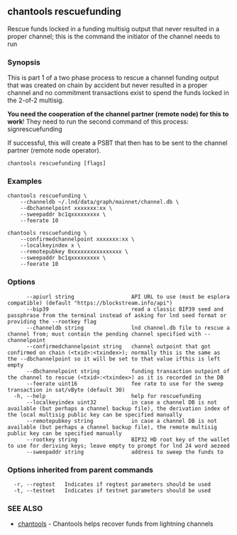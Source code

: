 ## chantools rescuefunding

Rescue funds locked in a funding multisig output that never resulted in a proper channel; this is the command the initiator of the channel needs to run

### Synopsis

This is part 1 of a two phase process to rescue a channel
funding output that was created on chain by accident but never resulted in a
proper channel and no commitment transactions exist to spend the funds locked in
the 2-of-2 multisig.

**You need the cooperation of the channel partner (remote node) for this to
work**! They need to run the second command of this process: signrescuefunding

If successful, this will create a PSBT that then has to be sent to the channel
partner (remote node operator).

```
chantools rescuefunding [flags]
```

### Examples

```
chantools rescuefunding \
	--channeldb ~/.lnd/data/graph/mainnet/channel.db \
	--dbchannelpoint xxxxxxx:xx \
	--sweepaddr bc1qxxxxxxxxx \
	--feerate 10

chantools rescuefunding \
	--confirmedchannelpoint xxxxxxx:xx \
	--localkeyindex x \
	--remotepubkey 0xxxxxxxxxxxxxxxx \
	--sweepaddr bc1qxxxxxxxxx \
	--feerate 10
```

### Options

```
      --apiurl string                  API URL to use (must be esplora compatible) (default "https://blockstream.info/api")
      --bip39                          read a classic BIP39 seed and passphrase from the terminal instead of asking for lnd seed format or providing the --rootkey flag
      --channeldb string               lnd channel.db file to rescue a channel from; must contain the pending channel specified with --channelpoint
      --confirmedchannelpoint string   channel outpoint that got confirmed on chain (<txid>:<txindex>); normally this is the same as the --dbchannelpoint so it will be set to that value ifthis is left empty
      --dbchannelpoint string          funding transaction outpoint of the channel to rescue (<txid>:<txindex>) as it is recorded in the DB
      --feerate uint16                 fee rate to use for the sweep transaction in sat/vByte (default 30)
  -h, --help                           help for rescuefunding
      --localkeyindex uint32           in case a channel DB is not available (but perhaps a channel backup file), the derivation index of the local multisig public key can be specified manually
      --remotepubkey string            in case a channel DB is not available (but perhaps a channel backup file), the remote multisig public key can be specified manually
      --rootkey string                 BIP32 HD root key of the wallet to use for deriving keys; leave empty to prompt for lnd 24 word aezeed
      --sweepaddr string               address to sweep the funds to
```

### Options inherited from parent commands

```
  -r, --regtest   Indicates if regtest parameters should be used
  -t, --testnet   Indicates if testnet parameters should be used
```

### SEE ALSO

* [chantools](chantools.md)	 - Chantools helps recover funds from lightning channels

